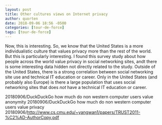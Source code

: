 ```yaml
---
layout: post
title: Other cultures views on Internet privacy
author: quorten
date: 2018-09-06 18:56 -0500
categories: [tour-de-force]
tags: [tour-de-force]
---
```


Now, this is interesting.  So, we know that the United States is a
more individualistic culture that values privacy more than the rest of
the world.  But this is particularly interesting.  I found this survey
study about how people across the world value privacy in social
networking sites, andt there is some interesting data hidden not
directly related to the study.  Outside of the United States, there is
a strong correlation between social networking site use and technical
IT education or career.  Only in the United States (and probably also
Europe) is there a large population that uses social networking sites
that does _not_ have a technical IT education or career.

20180906/DuckDuckGo how much do non western computer users value
  anonymity
20180906/DuckDuckGo how much do non western computer users value
  privacy
20180906/http://www.cs.cmu.edu/~yangwan1/papers/TRUST2011-%C2%AD-AuthorCopy.pdf
